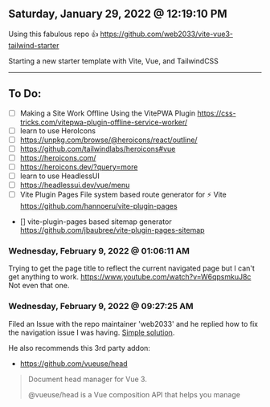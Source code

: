 ## Saturday, January 29, 2022 @ 12:19:10 PM

Using this fabulous repo 👍
https://github.com/web2033/vite-vue3-tailwind-starter

Starting a new starter template with Vite, Vue, and TailwindCSS

---

## To Do:
- [ ] Making a Site Work Offline Using the VitePWA Plugin
	https://css-tricks.com/vitepwa-plugin-offline-service-worker/
- [ ] learn to use HeroIcons
- [ ] https://unpkg.com/browse/@heroicons/react/outline/
- [ ] https://github.com/tailwindlabs/heroicons#vue
- [ ] https://heroicons.com/
- [ ] https://heroicons.dev/?query=more
- [ ] learn to use HeadlessUI
- [ ] https://headlessui.dev/vue/menu
- [ ] Vite Plugin Pages
	File system based route generator for ⚡ Vite
	https://github.com/hannoeru/vite-plugin-pages
- [] vite-plugin-pages based sitemap generator
	https://github.com/jbaubree/vite-plugin-pages-sitemap

### Wednesday, February 9, 2022 @ 01:06:11 AM

Trying to get the page title to reflect the current navigated page but I can't get anything to work.
https://www.youtube.com/watch?v=W6qpsmkuJ8c
Not even that one.


### Wednesday, February 9, 2022 @ 09:27:25 AM

Filed an Issue with the repo maintainer 'web2033' and he replied how to fix the navigation issue I was having. [Simple solution](https://github.com/web2033/vite-vue3-tailwind-starter/issues/247#issuecomment-1033577225).

He also recommends this 3rd party addon:
- https://github.com/vueuse/head
> Document head manager for Vue 3.
>
> @vueuse/head is a Vue composition API that helps you manage <title>, <meta> and other elements inside document head, it has no dependencies and we always try to keep it as slim as possible.
>

## Thursday February 10 @ 00:49

Was reading about [UnCSS](https://github.com/unocss/unocss) and it was mentioned that TailwindCSS stole some of their ideas from WindiCSS.

So now I really want to switch from TailwindCSS to WindiCSS.

Also, the Lead Developer of UnoCSS is Anthony Fu, who also is a Developer of Vite (he also made Vitesse).


MIGRATION GUIDE HERE!
https://windicss.org/guide/migration.html
https://windicss.org/integrations/vite.html

This keeps getting fucking sweeter and sweeter!!!
https://windicss.org/features/analyzer.html

OH SHIT, ICONS!
https://windicss.org/posts/v31.html#icon-library-for-windi

## Thursday, February 10, 2022 @ 09:34:36 PM

SOLUTION!

[Reddit commentor](https://www.reddit.com/r/vuejs/comments/soxgxm/i_need_help_learning_strapi_vue/hwgfchd/?utm_source=reddit&utm_medium=web2x&context=3) suggest `axios`, as it's easier to work with. So I re-followed the [guide](https://docs.strapi.io/developer-docs/latest/developer-resources/content-api/integrations/vue-js.html#get-request-your-collection-type) and it's working!

:D

## Wednesday, April 6, 2022 @ 10:50:18 PM

Site is live now.

npx unlighthouse --site https://vite-vue3-tailwind-starter.netlify.app/
